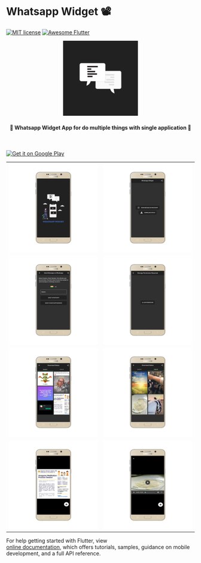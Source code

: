 # Whatsapp Widget 📽

[![MIT license](http://img.shields.io/badge/license-MIT-brightgreen.svg)](http://opensource.org/licenses/MIT)
<a href="https://github.com/Solido/awesome-flutter">
   <img alt="Awesome Flutter" src="https://img.shields.io/badge/Awesome-Flutter-blue.svg?longCache=true&style=flat-square" />
</a>

<div align="center">
  <img src="assets/images/icon.png" width=200> 
</div>


<h4 align="center">
 🦋 Whatsapp Widget App for do multiple things with single application 🚀
</h4>
 
<br/>
<br/> 

<a href="https://play.google.com/store/apps/details?id=app.jaytarpara.wawidget">
 <img alt='Get it on Google Play' src='https://play.google.com/intl/en_gb/badges/images/generic/en_badge_web_generic.png' width="230">
</a>
 

<div style="text-align: center">
	<table>
		<tr>
			<td style="text-align: center"><img src="attachments/mockup/1.png" width="600"/></td>
			<td style="text-align: center"><img src="attachments/mockup/2.png" width="610"/></td>
		</tr>
		<tr>
			<td style="text-align: center"><img src="attachments/mockup/3.png" width="600"/></td>
			<td style="text-align: center"><img src="attachments/mockup/4.png" width="610"/></td>
		</tr>
		<tr>
			<td style="text-align: center"><img src="attachments/mockup/5.png" width="610"/></td>
			<td style="text-align: center"><img src="attachments/mockup/6.png" width="610"/></td>
		</tr>
		<tr>
			<td style="text-align: center"><img src="attachments/mockup/7.png" width="610"/></td>
			<td style="text-align: center"><img src="attachments/mockup/8.png" width="610"/></td>
		</tr>
	</table>
</div>

For help getting started with Flutter, view   
[online documentation](https://flutter.io/docs), which offers tutorials, 
samples, guidance on mobile development, and a full API reference.